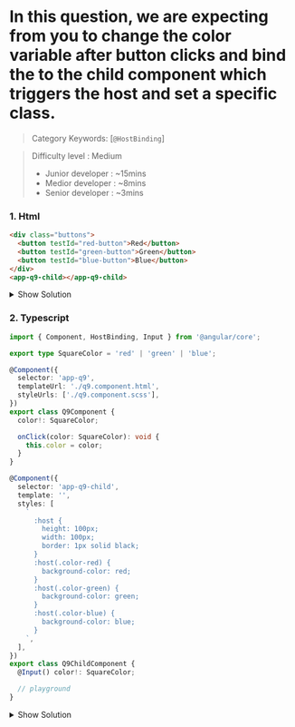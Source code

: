  
# In this question, we are expecting from you to change the color variable after button clicks and bind the to the child component which triggers the host and set a specific class.

>Category Keywords: [`@HostBinding`]

>Difficulty level : Medium 
> - Junior developer : ~15mins 
> - Medior developer : ~8mins 
> - Senior developer : ~3mins

### 1. Html

```html
<div class="buttons">
  <button testId="red-button">Red</button>
  <button testId="green-button">Green</button>
  <button testId="blue-button">Blue</button>
</div>
<app-q9-child></app-q9-child>
```

<details>
<summary>Show Solution</summary>
<p>

```html
<div class="buttons">
  <button testId="red-button" (click)="onClick('red')">Red</button>
  <button testId="green-button" (click)="onClick('green')">Green</button>
  <button testId="blue-button" (click)="onClick('blue')">Blue</button>
</div>
<app-q9-child [color]="color"></app-q9-child>

```

</p>
</details>


### 2. Typescript

```typescript
import { Component, HostBinding, Input } from '@angular/core';

export type SquareColor = 'red' | 'green' | 'blue';

@Component({
  selector: 'app-q9',
  templateUrl: './q9.component.html',
  styleUrls: ['./q9.component.scss'],
})
export class Q9Component {
  color!: SquareColor;

  onClick(color: SquareColor): void {
    this.color = color;
  }
}

@Component({
  selector: 'app-q9-child',
  template: '',
  styles: [
    `
      :host {
        height: 100px;
        width: 100px;
        border: 1px solid black;
      }
      :host(.color-red) {
        background-color: red;
      }
      :host(.color-green) {
        background-color: green;
      }
      :host(.color-blue) {
        background-color: blue;
      }
    `,
  ],
})
export class Q9ChildComponent {
  @Input() color!: SquareColor;

  // playground
}
```

<details>
<summary>Show Solution</summary>
<p>

```typescript
import { Component, HostBinding, Input } from '@angular/core';

export type SquareColor = 'red' | 'green' | 'blue';

@Component({
  selector: 'app-q9',
  templateUrl: './q9.component.html',
  styleUrls: ['./q9.component.scss'],
})
export class Q9Component {
  color!: SquareColor;

  onClick(color: SquareColor): void {
    this.color = color;
  }
}

@Component({
  selector: 'app-q9-child',
  template: '',
  styles: [
    `
      :host {
        height: 100px;
        width: 100px;
        border: 1px solid black;
      }
      :host(.color-red) {
        background-color: red;
      }
      :host(.color-green) {
        background-color: green;
      }
      :host(.color-blue) {
        background-color: blue;
      }
    `,
  ],
})
export class Q9ChildComponent {
  @Input() color!: SquareColor;

  @HostBinding('class')
  get classes(): string {
    return `${'color-' + this.color}`;
  }
}
```

</p>
</details>
 